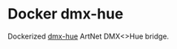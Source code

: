 # Docker dmx-hue

Dockerized [dmx-hue] ArtNet DMX<>Hue bridge.

[dmx-hue]: https://github.com/sinedied/dmx-hue

